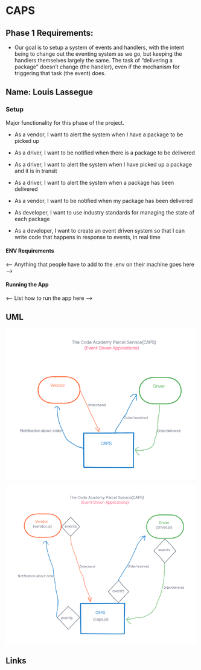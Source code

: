 # CAPS

## Phase 1 Requirements:

  - Our goal is to setup a system of events and handlers, with the intent being to change out the eventing system as we go, but keeping the handlers themselves largely the same. The task of “delivering a package” doesn’t change (the handler), even if the mechanism for triggering that task (the event) does.

## Name: Louis Lassegue

### Setup

Major functionality for this phase of the project.

- As a vendor, I want to alert the system when I have a package to be picked up

- As a driver, I want to be notified when there is a package to be delivered

- As a driver, I want to alert the system when I have picked up a package and it is in transit

- As a driver, I want to alert the system when a package has been delivered

- As a vendor, I want to be notified when my package has been delivered

- As developer, I want to use industry standards for managing the state of each package

- As a developer, I want to create an event driven system so that I can write code that happens in response to events, in real time

#### ENV Requirements
<-- Anything that people have to add to the .env on their machine goes here -->

#### Running the App
<-- List how to run the app here -->

## UML

![CAPS Event Driven Applications](./assets/events.png)

![CAPS Event Driven Applications](./assets/events2.png)

## Links

[]()
